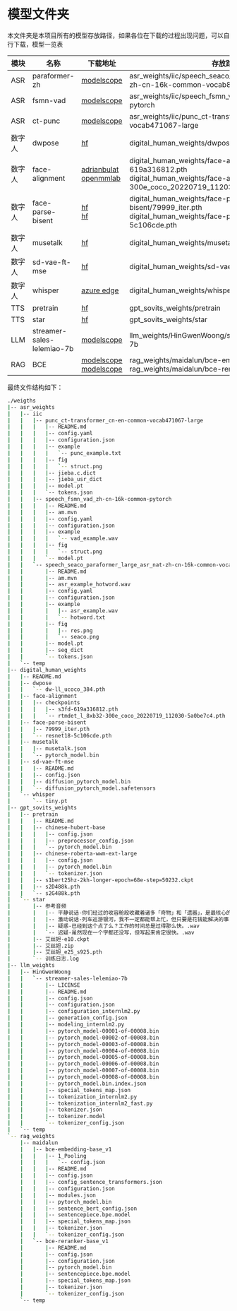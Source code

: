 # 模型文件夹

本文件夹是本项目所有的模型存放路径，如果各位在下载的过程出现问题，可以自行下载，模型一览表

| 模块 | 名称 | 下载地址 | 存放路径 |
| ---| --- | --- | --- |
| ASR | paraformer-zh | [modelscope](https://modelscope.cn/models/iic/speech_seaco_paraformer_large_asr_nat-zh-cn-16k-common-vocab8404-pytorch/files) | asr_weights/iic/speech_seaco_paraformer_large_asr_nat-zh-cn-16k-common-vocab8404-pytorch |
| ASR | fsmn-vad | [modelscope](https://modelscope.cn/models/iic/speech_fsmn_vad_zh-cn-16k-common-pytorch/files) | asr_weights/iic/speech_fsmn_vad_zh-cn-16k-common-pytorch |
| ASR | ct-punc | [modelscope](https://modelscope.cn/models/iic/punc_ct-transformer_cn-en-common-vocab471067-large/files) | asr_weights/iic/punc_ct-transformer_cn-en-common-vocab471067-large |
| 数字人 | dwpose | [hf](https://hf-mirror.com/yzd-v/DWPose/blob/main/dw-ll_ucoco_384.pth) | digital_human_weights/dwpose/dw-ll_ucoco_384.pth |
| 数字人 | face-alignment | [adrianbulat](https://www.adrianbulat.com/downloads/python-fan/s3fd-619a316812.pth) </br> [openmmlab](https://download.openmmlab.com/mmdetection/v3.0/rtmdet/rtmdet_l_8xb32-300e_coco/rtmdet_l_8xb32-300e_coco_20220719_112030-5a0be7c4.pth) | digital_human_weights/face-alignment/s3fd-619a316812.pth </br> digital_human_weights/face-alignment/rtmdet_l_8xb32-300e_coco_20220719_112030-5a0be7c4.pth |
| 数字人 | face-parse-bisent | [hf](https://hf-mirror.com/ManyOtherFunctions/face-parse-bisent/blob/main/79999_iter.pth) </br> [hf](https://hf-mirror.com/ManyOtherFunctions/face-parse-bisent/blob/main/resnet18-5c106cde.pth) | digital_human_weights/face-parse-bisent/79999_iter.pth </br> digital_human_weights/face-parse-bisent/resnet18-5c106cde.pth|
| 数字人 | musetalk | [hf](https://hf-mirror.com/TMElyralab/MuseTalk/tree/main) | digital_human_weights/musetalk/ |
| 数字人 | sd-vae-ft-mse | [hf](https://hf-mirror.com/stabilityai/sd-vae-ft-mse/tree/main) | digital_human_weights/sd-vae-ft-mse/ |
| 数字人 | whisper | [azure edge](https://openaipublic.azureedge.net/main/whisper/models/65147644a518d12f04e32d6f3b26facc3f8dd46e5390956a9424a650c0ce22b9/tiny.pt) | digital_human_weights/whisper/tiny.pt |
| TTS | pretrain | [hf](https://huggingface.co/lj1995/GPT-SoVITS/tree/main) | gpt_sovits_weights/pretrain |
| TTS | star | [hf](https://huggingface.co/baicai1145/GPT-SoVITS-STAR/blob/main/%E8%89%BE%E4%B8%9D%E5%A6%B2.zip) | gpt_sovits_weights/star |
| LLM | streamer-sales-lelemiao-7b | [modelscope](https://modelscope.cn/models/HinGwenWoong/streamer-sales-lelemiao-7b) | llm_weights/HinGwenWoong/streamer-sales-lelemiao-7b |
| RAG | BCE | [modelscope](https://modelscope.cn/models/maidalun/bce-embedding-base_v1/files) <br/> [modelscope](https://modelscope.cn/models/maidalun/bce-reranker-base_v1/files)| rag_weights/maidalun/bce-embedding-base_v1 <br/> rag_weights/maidalun/bce-reranker-base_v1 |


最终文件结构如下：

```bash
./weigths
|-- asr_weights
|   |-- iic
|   |   |-- punc_ct-transformer_cn-en-common-vocab471067-large
|   |   |   |-- README.md
|   |   |   |-- config.yaml
|   |   |   |-- configuration.json
|   |   |   |-- example
|   |   |   |   `-- punc_example.txt
|   |   |   |-- fig
|   |   |   |   `-- struct.png
|   |   |   |-- jieba.c.dict
|   |   |   |-- jieba_usr_dict
|   |   |   |-- model.pt
|   |   |   `-- tokens.json
|   |   |-- speech_fsmn_vad_zh-cn-16k-common-pytorch
|   |   |   |-- README.md
|   |   |   |-- am.mvn
|   |   |   |-- config.yaml
|   |   |   |-- configuration.json
|   |   |   |-- example
|   |   |   |   `-- vad_example.wav
|   |   |   |-- fig
|   |   |   |   `-- struct.png
|   |   |   `-- model.pt
|   |   `-- speech_seaco_paraformer_large_asr_nat-zh-cn-16k-common-vocab8404-pytorch
|   |       |-- README.md
|   |       |-- am.mvn
|   |       |-- asr_example_hotword.wav
|   |       |-- config.yaml
|   |       |-- configuration.json
|   |       |-- example
|   |       |   |-- asr_example.wav
|   |       |   `-- hotword.txt
|   |       |-- fig
|   |       |   |-- res.png
|   |       |   `-- seaco.png
|   |       |-- model.pt
|   |       |-- seg_dict
|   |       `-- tokens.json
|   `-- temp
|-- digital_human_weights
|   |-- README.md
|   |-- dwpose
|   |   `-- dw-ll_ucoco_384.pth
|   |-- face-alignment
|   |   |-- checkpoints
|   |   |   |-- s3fd-619a316812.pth
|   |   |   `-- rtmdet_l_8xb32-300e_coco_20220719_112030-5a0be7c4.pth
|   |-- face-parse-bisent
|   |   |-- 79999_iter.pth
|   |   `-- resnet18-5c106cde.pth
|   |-- musetalk
|   |   |-- musetalk.json
|   |   `-- pytorch_model.bin
|   |-- sd-vae-ft-mse
|   |   |-- README.md
|   |   |-- config.json
|   |   |-- diffusion_pytorch_model.bin
|   |   `-- diffusion_pytorch_model.safetensors
|   `-- whisper
|       `-- tiny.pt
|-- gpt_sovits_weights
|   |-- pretrain
|   |   |-- README.md
|   |   |-- chinese-hubert-base
|   |   |   |-- config.json
|   |   |   |-- preprocessor_config.json
|   |   |   `-- pytorch_model.bin
|   |   |-- chinese-roberta-wwm-ext-large
|   |   |   |-- config.json
|   |   |   |-- pytorch_model.bin
|   |   |   `-- tokenizer.json
|   |   |-- s1bert25hz-2kh-longer-epoch=68e-step=50232.ckpt
|   |   |-- s2D488k.pth
|   |   `-- s2G488k.pth
|   `-- star
|       |-- 参考音频
|       |   |-- 平静说话-你们经过的收容舱段收藏着诸多「奇物」和「遗器」，是最核心的研究场所。.wav
|       |   |-- 激动说话-列车巡游银河，我不一定都能帮上忙，但只要是花钱能解决的事，尽管和我说吧。.wav
|       |   |-- 疑惑-已经到这个点了么？工作的时间总是过得那么快。.wav
|       |   `-- 迟疑-虽然现在一个字都还没写，但写起来肯定很快。.wav
|       |-- 艾丝妲-e10.ckpt
|       |-- 艾丝妲.zip
|       |-- 艾丝妲_e25_s925.pth
|       `-- 训练日志.log
|-- llm_weights
|   |-- HinGwenWoong
|   |   `-- streamer-sales-lelemiao-7b
|   |       |-- LICENSE
|   |       |-- README.md
|   |       |-- config.json
|   |       |-- configuration.json
|   |       |-- configuration_internlm2.py
|   |       |-- generation_config.json
|   |       |-- modeling_internlm2.py
|   |       |-- pytorch_model-00001-of-00008.bin
|   |       |-- pytorch_model-00002-of-00008.bin
|   |       |-- pytorch_model-00003-of-00008.bin
|   |       |-- pytorch_model-00004-of-00008.bin
|   |       |-- pytorch_model-00005-of-00008.bin
|   |       |-- pytorch_model-00006-of-00008.bin
|   |       |-- pytorch_model-00007-of-00008.bin
|   |       |-- pytorch_model-00008-of-00008.bin
|   |       |-- pytorch_model.bin.index.json
|   |       |-- special_tokens_map.json
|   |       |-- tokenization_internlm2.py
|   |       |-- tokenization_internlm2_fast.py
|   |       |-- tokenizer.json
|   |       |-- tokenizer.model
|   |       `-- tokenizer_config.json
|   `-- temp
`-- rag_weights
    |-- maidalun
    |   |-- bce-embedding-base_v1
    |   |   |-- 1_Pooling
    |   |   |   `-- config.json
    |   |   |-- README.md
    |   |   |-- config.json
    |   |   |-- config_sentence_transformers.json
    |   |   |-- configuration.json
    |   |   |-- modules.json
    |   |   |-- pytorch_model.bin
    |   |   |-- sentence_bert_config.json
    |   |   |-- sentencepiece.bpe.model
    |   |   |-- special_tokens_map.json
    |   |   |-- tokenizer.json
    |   |   `-- tokenizer_config.json
    |   `-- bce-reranker-base_v1
    |       |-- README.md
    |       |-- config.json
    |       |-- configuration.json
    |       |-- pytorch_model.bin
    |       |-- sentencepiece.bpe.model
    |       |-- special_tokens_map.json
    |       |-- tokenizer.json
    |       `-- tokenizer_config.json
    `-- temp
```
